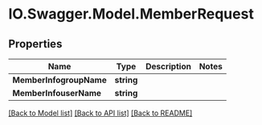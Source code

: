 # IO.Swagger.Model.MemberRequest
## Properties

Name | Type | Description | Notes
------------ | ------------- | ------------- | -------------
**MemberInfogroupName** | **string** |  | 
**MemberInfouserName** | **string** |  | 

[[Back to Model list]](../README.md#documentation-for-models) [[Back to API list]](../README.md#documentation-for-api-endpoints) [[Back to README]](../README.md)

